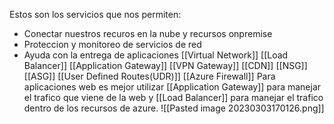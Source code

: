 Estos son los servicios que nos permiten:
- Conectar nuestros recuros en la nube y recursos onpremise
- Proteccion y monitoreo de servicios de red
- Ayuda con la entrega de aplicaciones
[[Virtual Network]]
[[Load Balancer]]
[[Application Gateway]]
[[VPN Gateway]]
[[CDN]]
[[NSG]]
[[ASG]]
[[User Defined Routes(UDR)]]
[[Azure Firewall]]
Para aplicaciones web es mejor utilizar [[Application Gateway]] para manejar el trafico que viene de la web y [[Load Balancer]] para manejar el trafico dentro de los recursos de azure.
![[Pasted image 20230303170126.png]]
